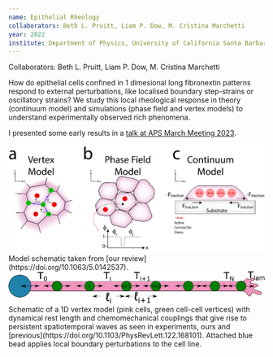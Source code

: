 ```yaml
---
name: Epithelial Rheology
collaborators: Beth L. Pruitt, Liam P. Dow, M. Cristina Marchetti
year: 2022
institute: Department of Physics, University of California Santa Barbara
---
```

Collaborators: Beth L. Pruitt, Liam P. Dow, M. Cristina Marchetti

How do epithelial cells confined in 1 dimesional long fibronextin patterns respond to external perturbations, like localised boundary step-strains or oscillatory strains? We study this local rheological response in theory (continuum model) and simulations (phase field and vertex models) to understand experimentally observed rich phenomena.

I presented some early results in a [talk at APS March Meeting 2023](https://meetings.aps.org/Meeting/MAR23/Session/D06.2).

<body> 
	<div id="img-container" style="text-align:center;">
        <img src="/assets/Insilico.png" alt="Image with three subinages, a is a sketch of vertex model, b is a sketch of the phase field model and c is a sketch of continuum model.">
    </div>
</body>
Model schematic taken from [our review](https://doi.org/10.1063/5.0142537).
<body> 
	<div id="img-container" style="text-align:center;">
        <img src="/assets/1D_Vertex_Model.png" alt="Schematic of a 1D vertex model with dynamical rest length and chemomechanical couplings.">
    </div>
</body>
Schematic of a 1D vertex model (pink cells, green cell-cell vertices) with dynamical rest length and chemomechanical couplings that give rise to persistent spatiotemporal waves as seen in experiments, ours and [previous](https://doi.org/10.1103/PhysRevLett.122.168101). Attached blue bead applies local boundary perturbations to the cell line.